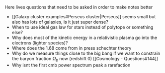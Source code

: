 Here lives questions that need to be asked in order to make notes better

- [[Galaxy cluster examples#Perseus cluster|Perseus]] seems small but also has lots of galaxies, is it just super dense?
- When to use ideal gas law for stars instead of polytope or something else?
- Why does most of the kinetic energy in a relativistic plasma go into the electrons (lighter species)?
- Where does the 1.68 come from in press schechter theory
- Why do we measure things close to the big bang if we want to constrain the baryon fraction $\Omega_b$ now (redshift 0) [[Cosmology - Questions#144]]
- Why isnt the first cmb power spectrum peak a rarefaction

